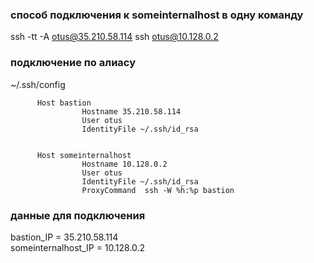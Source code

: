 ### способ подключения к someinternalhost в одну команду

ssh -tt -A otus@35.210.58.114 ssh otus@10.128.0.2

### подключение по алиасу  
~/.ssh/config 

          Host bastion
                    Hostname 35.210.58.114
                    User otus
                    IdentityFile ~/.ssh/id_rsa


          Host someinternalhost
                    Hostname 10.128.0.2
                    User otus
                    IdentityFile ~/.ssh/id_rsa
                    ProxyCommand  ssh -W %h:%p bastion

### данные для подключения

bastion_IP = 35.210.58.114  
someinternalhost_IP = 10.128.0.2
